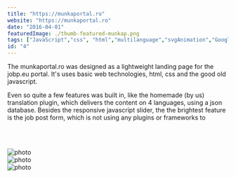 ```yaml
---
title: "https://munkaportal.ro"
website: "https://munkaportal.ro"
date: "2016-04-01"
featuredImage: ./thumb-featured-munkap.png
tags: ["JavaScript","css", "html","multilanguage","svgAnimation","GoogleSheets"  ]
id: "4"
---
```


<justify>

The munkaportal.ro was designed as a lightweight landing page for the jobp.eu portal. It's uses basic web technologies, html, css and the good old javascript.  

Even so quite a few features was built in, like the homemade (by us) translation plugin, which delivers the content on 4 languages, using a json database. Besides the responsive javascript slider, the the brightest feature is the job post form, which is not using any plugins or frameworks to

</justify>
<br />
<br />



![photo](thumb-munkap-1.png)  
![photo](thumb-munkap-2.png)  
![photo](thumb-munkap-3.png)  